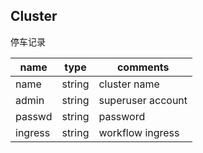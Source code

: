 
## Cluster

停车记录

name              |type    |comments
------------------|--------|-----------------------
name              |string  | cluster name
admin             |string  | superuser account
passwd            |string  | password
ingress           |string  | workflow ingress
